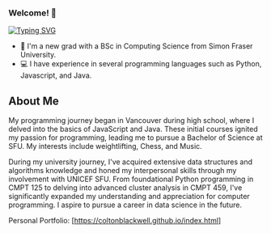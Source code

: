 ### Welcome! 👋

[![Typing SVG](https://readme-typing-svg.demolab.com?font=Fira+Code&weight=500&size=24&pause=2000&color=F79442&center=true&width=435&lines=Hi%2C+My+Name+is+Colton+%F0%9F%91%8B;AI%2FML+Developer;Fullstack+Engineer;Tech+Enthusiast)](https://git.io/typing-svg)

- 🏫 I'm a new grad with a BSc in Computing Science from Simon Fraser University.
- 💻 I have experience in several programming languages such as Python, Javascript, and Java.

## About Me

My programming journey began in Vancouver during high school, where I delved into the basics of JavaScript and Java. These initial courses ignited my passion for programming, leading me to pursue a Bachelor of Science at SFU. My interests include weightlifting, Chess, and Music.


During my university journey, I've acquired extensive data structures and algorithms knowledge and honed my interpersonal skills through my involvement with UNICEF SFU. From foundational Python programming in CMPT 125 to delving into advanced cluster analysis in CMPT 459, I've significantly expanded my understanding and appreciation for computer programming. I aspire to pursue a career in data science in the future.

Personal Portfolio: [https://coltonblackwell.github.io/index.html]
